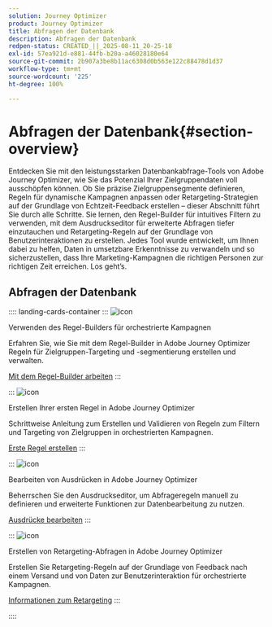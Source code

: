 ```yaml
---
solution: Journey Optimizer
product: Journey Optimizer
title: Abfragen der Datenbank
description: Abfragen der Datenbank
redpen-status: CREATED_||_2025-08-11_20-25-18
exl-id: 57ea921d-e881-44fb-b20a-a46028180e64
source-git-commit: 2b907a3be8b11ac6308d0b563e122c88478d1d37
workflow-type: tm+mt
source-wordcount: '225'
ht-degree: 100%

---
```


# Abfragen der Datenbank{#section-overview}

Entdecken Sie mit den leistungsstarken Datenbankabfrage-Tools von Adobe Journey Optimizer, wie Sie das Potenzial Ihrer Zielgruppendaten voll ausschöpfen können. Ob Sie präzise Zielgruppensegmente definieren, Regeln für dynamische Kampagnen anpassen oder Retargeting-Strategien auf der Grundlage von Echtzeit-Feedback erstellen – dieser Abschnitt führt Sie durch alle Schritte. Sie lernen, den Regel-Builder für intuitives Filtern zu verwenden, mit dem Ausdruckseditor für erweiterte Abfragen tiefer einzutauchen und Retargeting-Regeln auf der Grundlage von Benutzerinteraktionen zu erstellen. Jedes Tool wurde entwickelt, um Ihnen dabei zu helfen, Daten in umsetzbare Erkenntnisse zu verwandeln und so sicherzustellen, dass Ihre Marketing-Kampagnen die richtigen Personen zur richtigen Zeit erreichen. Los geht’s.

## Abfragen der Datenbank

:::: landing-cards-container
:::
![icon](https://cdn.experienceleague.adobe.com/icons/list-check.svg?lang=de)

Verwenden des Regel-Builders für orchestrierte Kampagnen

Erfahren Sie, wie Sie mit dem Regel-Builder in Adobe Journey Optimizer Regeln für Zielgruppen-Targeting und -segmentierung erstellen und verwalten.

[Mit dem Regel-Builder arbeiten](../using/orchestrated/orchestrated-rule-builder.md)
:::

:::
![icon](https://cdn.experienceleague.adobe.com/icons/circle-play.svg?lang=de)

Erstellen Ihrer ersten Regel in Adobe Journey Optimizer

Schrittweise Anleitung zum Erstellen und Validieren von Regeln zum Filtern und Targeting von Zielgruppen in orchestrierten Kampagnen.

[Erste Regel erstellen](../using/orchestrated/build-query.md)
:::

:::
![icon](https://cdn.experienceleague.adobe.com/icons/gear.svg?lang=de)

Bearbeiten von Ausdrücken in Adobe Journey Optimizer

Beherrschen Sie den Ausdruckseditor, um Abfrageregeln manuell zu definieren und erweiterte Funktionen zur Datenbearbeitung zu nutzen.

[Ausdrücke bearbeiten](../using/orchestrated/edit-expressions.md)
:::

:::
![icon](https://cdn.experienceleague.adobe.com/icons/bullseye.svg?lang=de)

Erstellen von Retargeting-Abfragen in Adobe Journey Optimizer

Erstellen Sie Retargeting-Regeln auf der Grundlage von Feedback nach einem Versand und von Daten zur Benutzerinteraktion für orchestrierte Kampagnen. 

[Informationen zum Retargeting](../using/orchestrated/retarget.md)
:::

::::

